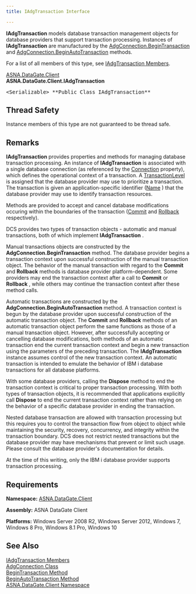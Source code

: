```yaml
---
title: IAdgTransaction Interface

---
```


**IAdgTransaction** models database transaction management objects for database providers that support transaction processing. Instances of **IAdgTransaction** are manufactured by the [AdgConnection.BeginTransaction](adg-connection-class-begin-transaction-method-main.html) and [AdgConnection.BeginAutoTransaction](adg-connection-class-begin-auto-transaction-method-main.html) methods.

For a list of all members of this type, see [IAdgTransaction Members](iadg-transaction-members.html).

[ASNA.DataGate.Client](datagate-client-namespace.html) <br /> **ASNA.DataGate.Client.<span>IAdgTransaction</span>** 
<pre class="prettyprint">&lt;Serializable&gt; **Public Class IAdgTransaction** </pre>

## Thread Safety

Instance members of this type are not guaranteed to be thread safe.
## Remarks

**IAdgTransaction** provides properties and methods for managing database transaction processing. An instance of **IAdgTransaction** is associated with a single database connection (as referenced by the [ Connection](iadg-transaction-class-connection-property.html) property), which defines the operational context of a transaction. A [TransactionLevel](iadg-transaction-class-transaction-level-property.html) is assigned that the database provider may use to prioritize a transaction. The transaction is given an application-specific identifier ([Name](iadg-transaction-class-name-property.html) ) that the database provider may use to identify transaction resources. 

Methods are provided to accept and cancel database modifications occuring within the boundaries of the transaction ([Commit](iadg-transaction-class-commit-methods.html) and [Rollback](iadg-transaction-class-rollback-method.html) respectively). 

DCS provides two types of transaction objects - automatic and manual transactions, both of which implement **IAdgTransaction** . 

Manual transactions objects are constructed by the **AdgConnection.BeginTransaction** method. The database provider begins a transaction context upon successful construction of the manual transaction object. The behavior of the manual transaction with regard to the **Commit** and **Rollback** methods is database provider platform-dependent. Some providers may end the transaction context after a call to **Commit** or **Rollback** , while others may continue the transaction context after these method calls.

Automatic transactions are constructed by the **AdgConnection.BeginAutoTransaction** method. A transaction context is begun by the database provider upon successful construction of the automatic transaction object. The **Commit** and **Rollback** methods of an automatic transaction object perform the same functions as those of a manual transaction object. However, after successfully accepting or cancelling database modifications, both methods of an automatic transaction end the current transaction context and begin a new transaction using the parameters of the preceding transaction. The **IAdgTransaction** instance assumes control of the new transaction context. An automatic transaction is intended to emulate the behavior of IBM i database transactions for all database platforms.

With some database providers, calling the **Dispose** method to end the transaction context is critical to proper transaction processing. With both types of transaction objects, it is recommended that applications explicitly call **Dispose** to end the current transaction context rather than relying on the behavior of a specific database provider in ending the transaction.

Nested database transaction are allowed with transaction processing but this requires you to control the transaction flow from object to object while maintaining the security, recovery, concurrency, and integrity within the transaction boundary. DCS does not restrict nested transactions but the database provider may have mechanisms that prevent or limit such usage. Please consult the database provider's documentation for details.

At the time of this writing, only the IBM i database provider supports transaction processing.
## Requirements

**Namespace:** [ASNA.DataGate.Client](datagate-client-namespace.html) 

**Assembly:** ASNA DataGate Client

**Platforms:** Windows Server 2008 R2, Windows Server 2012, Windows 7, Windows 8 Pro, Windows 8.1 Pro, Windows 10
## See Also


[IAdgTransaction Members](iadg-transaction-members.html)
      <br />
[AdgConnection Class](adg-connection-class.html)
      <br />
      [BeginTransaction 
					Method](adg-connection-class-begin-transaction-method-main.html)
      <br />
      [BeginAutoTransaction 
					Method](adg-connection-class-begin-auto-transaction-method-main.html)
      <br />
[ASNA.DataGate.Client Namespace](datagate-client-namespace.html)

